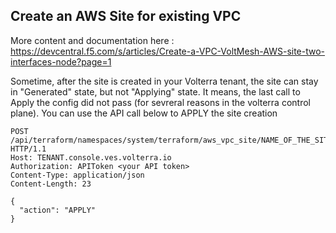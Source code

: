 ## Create an AWS Site for existing VPC

More content and documentation here : https://devcentral.f5.com/s/articles/Create-a-VPC-VoltMesh-AWS-site-two-interfaces-node?page=1

Sometime, after the site is created in your Volterra tenant, the site can stay in "Generated" state, but not "Applying" state. It means, the last call to Apply the config did not pass (for sevreral reasons in the volterra control plane).
You can use the API call below to APPLY the site creation

```
POST /api/terraform/namespaces/system/terraform/aws_vpc_site/NAME_OF_THE_SITE/run HTTP/1.1
Host: TENANT.console.ves.volterra.io
Authorization: APIToken <your API token>
Content-Type: application/json
Content-Length: 23

{
  "action": "APPLY"
}

```